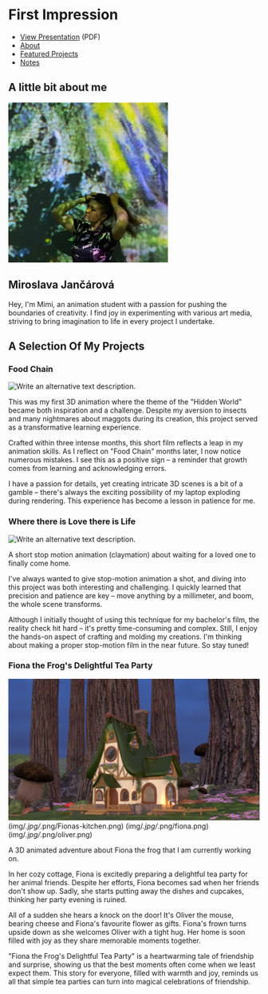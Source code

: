 # First Impression

<!-- This is a comment, only visible to the author: Add a link to your presentation. -->
<!-- Presentations do not need to be a PDF, you may link elsewhere, such as Figma, YouTube, etc. -->
<!-- Consider adding navigation to each section (About, Featured Projects, Notes, etc.) -->

- [View Presentation](img/surname-draft-first-impression-2023.pdf) (PDF) <!-- Add helpful hint as to what kind of file or destination is here. -->
- [About](#about)
- [Featured Projects](#featured-projects)
- [Notes](#notes)

## A little bit about me

<!-- Consider including a headshot. We’re not designing, so keep the image width/height around 320px x 320px (square). Replace "surname" with your surname in the file name. -->

![Mimi Jancarova tying up her hair while standing in front of a projection of famous paintings in a modern gallery.](img/*.jpg/*.png/jancarova-headshot.jpg)

## Miroslava Jančárová
Hey, I'm Mimi, an animation student with a passion for pushing the boundaries of creativity. I find joy in experimenting with various art media, striving to bring imagination to life in every project I undertake.

## A Selection Of My Projects

### Food Chain

<!-- Use a static poster image or animated GIF, but no video files. Again, keep the image width/height manageable, around 1280x x 720px (16:9 aspect ratio), or a max-width of 1280px. -->

![Write an alternative text description.](img/*.jpg/*.png/food-chain.gif)

This was my first 3D animation where the theme of the "Hidden World" became both inspiration and a challenge. Despite my aversion to insects and many nightmares about maggots during its creation, this project served as a transformative learning experience.

Crafted within three intense months, this short film reflects a leap in my animation skills. As I reflect on "Food Chain" months later, I now notice numerous mistakes. I see this as a positive sign – a reminder that growth comes from learning and acknowledging errors.

I have a passion for details, yet creating intricate 3D scenes is a bit of a gamble – there's always the exciting possibility of my laptop exploding during rendering. This experience has become a lesson in patience for me.

### Where there is Love there is Life

<!-- Use a static poster image or animated GIF, but no video files. Again, keep the image width/height manageable, around 1280x x 720px (16:9 aspect ratio), or a max-width of 1280px. -->

![Write an alternative text description.](img/*.jpg/*.png/How-Babies-Are-Made.gif)

A short stop motion animation (claymation) about waiting for a loved one to finally come home.

I've always wanted to give stop-motion animation a shot, and diving into this project was both interesting and challenging. I quickly learned that precision and patience are key – move anything by a millimeter, and boom, the whole scene transforms. 

Although I initially thought of using this technique for my bachelor's film, the reality check hit hard – it's pretty time-consuming and complex. Still, I enjoy the hands-on aspect of crafting and molding my creations. I'm thinking about making a proper stop-motion film in the near future. So stay tuned!


### Fiona the Frog's Delightful Tea Party

<!-- Use a static poster image or animated GIF, but no video files. Again, keep the image width/height manageable, around 1280x x 720px (16:9 aspect ratio), or a max-width of 1280px. -->

![Write an alternative text description.](img/*.jpg/*.png/fionas-house.png)
(img/*.jpg/*.png/Fionas-kitchen.png)
(img/*.jpg/*.png/fiona.png)
(img/*.jpg/*.png/oliver.png)

A 3D animated adventure about Fiona the frog that I am currently working on. 

In her cozy cottage, Fiona is excitedly preparing a delightful tea party for her animal friends. Despite her efforts, Fiona becomes sad when her friends don't show up. Sadly, she starts putting away the dishes and cupcakes, thinking her party evening is ruined. 

All of a sudden she hears a knock on the door! It's Oliver the mouse, bearing cheese and Fiona's favourite flower as gifts. Fiona's frown turns upside down as she welcomes Oliver with a tight hug. Her home is soon filled with joy as they share memorable moments together. 

"Fiona the Frog's Delightful Tea Party" is a heartwarming tale of friendship and surprise, showing us that the best moments often come when we least expect them. This story for everyone, filled with warmth and joy, reminds us all that simple tea parties can turn into magical celebrations of friendship.

<!-- Use the same stucture above for the rest of your featured projects. -->

